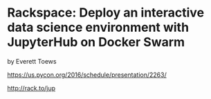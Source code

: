 # Rackspace: Deploy an interactive data science environment with JupyterHub on Docker Swarm
by Everett Toews

https://us.pycon.org/2016/schedule/presentation/2263/

http://rack.to/jup

